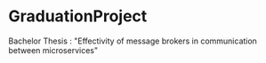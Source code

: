 # GraduationProject

Bachelor Thesis : "Effectivity of message brokers in communication between microservices"
